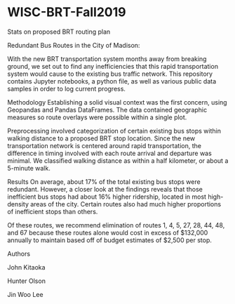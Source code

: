 # WISC-BRT-Fall2019
Stats on proposed BRT routing plan

Redundant Bus Routes in the City of Madison: 

With the new BRT transportation system months away from breaking ground, we set out to find any inefficiencies that this rapid transportation system would cause to the existing bus traffic network. This repository contains Jupyter notebooks, a python file, as well as various public data samples in order to log current progress.

Methodology
Establishing a solid visual context was the first concern, using Geopandas and Pandas DataFrames. The data contained geographic measures so route overlays were possible within a single plot.

Preprocessing involved categorization of certain existing bus stops within walking distance to a proposed BRT stop location. Since the new transportation network is centered around rapid transportation, the difference in timing involved with each route arrival and departure was minimal. We classified walking distance as within a half kilometer, or about a 5-minute walk.

Results
On average, about 17% of the total existing bus stops were redundant. However, a closer look at the findings reveals that those inefficient bus stops had about 16% higher ridership, located in most high-density areas of the city. Certain routes also had much higher proportions of inefficient stops than others.

Of these routes, we recommend elimination of routes 1, 4, 5, 27, 28, 44, 48, and 67 because these routes alone would cost in excess of $132,000 annually to maintain based off of budget estimates of $2,500 per stop.

Authors

John Kitaoka

Hunter Olson 

Jin Woo Lee 
